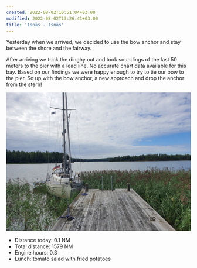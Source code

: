 ```yaml
---
created: 2022-08-02T10:51:04+03:00
modified: 2022-08-02T13:26:41+03:00
title: 'Isnäs - Isnäs'
---
```


Yesterday when we arrived, we decided to use the bow anchor and stay between the shore and the fairway.

After arriving we took the dinghy out and took soundings of the last 50 meters to the pier with a lead line. No accurate chart data available for this bay. Based on our findings we were happy enough to try to tie our bow to the pier. So up with the bow anchor, a new approach and drop the anchor from the stern! 

![Image](../2022/c446f56a6f8bb21d4e0e53b4e8cd6b62.jpg) 

* Distance today: 0.1 NM
* Total distance: 1579 NM
* Engine hours: 0.3
* Lunch: tomato salad with fried potatoes
